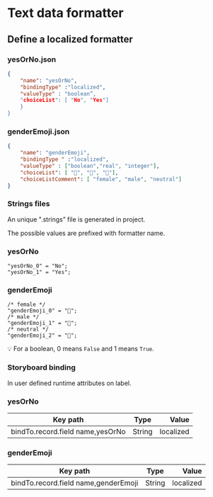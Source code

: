 
# Text data formatter

## Define a localized formatter

### yesOrNo.json

```json
{
	"name": "yesOrNo",
	"bindingType" :"localized",
	"valueType" : "boolean”,
	"choiceList": [ "No", "Yes"]
	}
}
```

### genderEmoji.json

```json
{
	"name": "genderEmoji",
	"bindingType " :"localized",
	"valueType" : ["boolean","real", "integer"],
	"choiceList": [ "👩", "👨", "🧑"],
	"choiceListComment": [ "female", "male", "neutral"]
}
```


### Strings files

An unique ".strings” file is generated in project.

The possible values are prefixed with formatter name.

### yesOrNo

```strings
"yesOrNo_0" = "No";
"yesOrNo_1" = "Yes";
```

### genderEmoji

```strings
/* female */
"genderEmoji_0" = "👩";
/* male */
"genderEmoji_1" = "👨";
/* neutral */
"genderEmoji_2" = "🧑";
```

:bulb: For a boolean, 0 means `False` and 1 means `True`.

### Storyboard binding

In user defined runtime attributes on label.

### yesOrNo

| Key path  |  Type |  Value |
|----------|:-------------:|------:|
| bindTo.record.field name,yesOrNo |  String | localized |


### genderEmoji

| Key path  |  Type | Value |
|----------|:-------------:|------:|
| bindTo.record.field name,genderEmoji |  String | localized |
